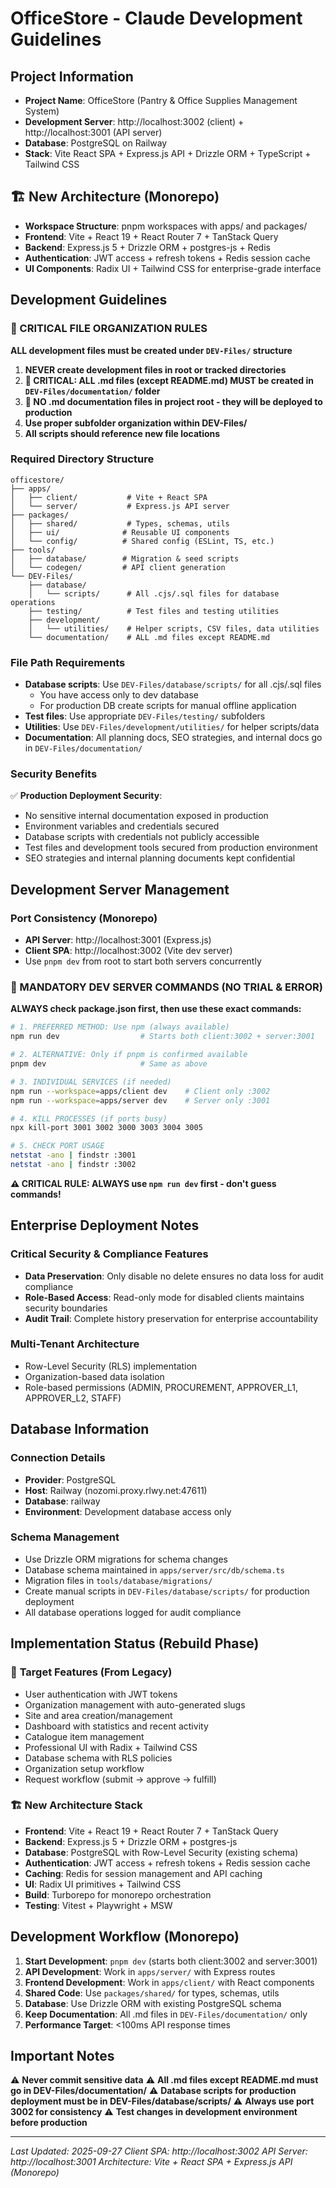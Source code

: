 # OfficeStore - Claude Development Guidelines

## Project Information
- **Project Name**: OfficeStore (Pantry & Office Supplies Management System)
- **Development Server**: http://localhost:3002 (client) + http://localhost:3001 (API server)
- **Database**: PostgreSQL on Railway
- **Stack**: Vite React SPA + Express.js API + Drizzle ORM + TypeScript + Tailwind CSS

## 🏗️ **New Architecture (Monorepo)**
- **Workspace Structure**: pnpm workspaces with apps/ and packages/
- **Frontend**: Vite + React 19 + React Router 7 + TanStack Query
- **Backend**: Express.js 5 + Drizzle ORM + postgres-js + Redis
- **Authentication**: JWT access + refresh tokens + Redis session cache
- **UI Components**: Radix UI + Tailwind CSS for enterprise-grade interface

## Development Guidelines

### 🚨 CRITICAL FILE ORGANIZATION RULES

**ALL development files must be created under `DEV-Files/` structure**

1. **NEVER create development files in root or tracked directories**
2. **🚨 CRITICAL: ALL .md files (except README.md) MUST be created in `DEV-Files/documentation/` folder**
3. **🚨 NO .md documentation files in project root - they will be deployed to production**
4. **Use proper subfolder organization within DEV-Files/**
5. **All scripts should reference new file locations**

### Required Directory Structure

```
officestore/
├── apps/
│   ├── client/           # Vite + React SPA
│   └── server/           # Express.js API server
├── packages/
│   ├── shared/           # Types, schemas, utils
│   ├── ui/              # Reusable UI components
│   └── config/          # Shared config (ESLint, TS, etc.)
├── tools/
│   ├── database/        # Migration & seed scripts
│   └── codegen/         # API client generation
└── DEV-Files/
    ├── database/
    │   └── scripts/      # All .cjs/.sql files for database operations
    ├── testing/          # Test files and testing utilities
    ├── development/
    │   └── utilities/    # Helper scripts, CSV files, data utilities
    └── documentation/    # ALL .md files except README.md
```

### File Path Requirements

- **Database scripts**: Use `DEV-Files/database/scripts/` for all .cjs/.sql files
  - You have access only to dev database
  - For production DB create scripts for manual offline application
- **Test files**: Use appropriate `DEV-Files/testing/` subfolders
- **Utilities**: Use `DEV-Files/development/utilities/` for helper scripts/data
- **Documentation**: All planning docs, SEO strategies, and internal docs go in `DEV-Files/documentation/`

### Security Benefits

✅ **Production Deployment Security**:
- No sensitive internal documentation exposed in production
- Environment variables and credentials secured
- Database scripts with credentials not publicly accessible
- Test files and development tools secured from production environment
- SEO strategies and internal planning documents kept confidential

## Development Server Management

### Port Consistency (Monorepo)
- **API Server**: http://localhost:3001 (Express.js)
- **Client SPA**: http://localhost:3002 (Vite dev server)
- Use `pnpm dev` from root to start both servers concurrently

### 🚨 MANDATORY DEV SERVER COMMANDS (NO TRIAL & ERROR)

**ALWAYS check package.json first, then use these exact commands:**

```bash
# 1. PREFERRED METHOD: Use npm (always available)
npm run dev                  # Starts both client:3002 + server:3001

# 2. ALTERNATIVE: Only if pnpm is confirmed available
pnpm dev                     # Same as above

# 3. INDIVIDUAL SERVICES (if needed)
npm run --workspace=apps/client dev    # Client only :3002
npm run --workspace=apps/server dev    # Server only :3001

# 4. KILL PROCESSES (if ports busy)
npx kill-port 3001 3002 3000 3003 3004 3005

# 5. CHECK PORT USAGE
netstat -ano | findstr :3001
netstat -ano | findstr :3002
```

**⚠️ CRITICAL RULE: ALWAYS use `npm run dev` first - don't guess commands!**

## Enterprise Deployment Notes

### Critical Security & Compliance Features
- **Data Preservation**: Only disable no delete ensures no data loss for audit compliance
- **Role-Based Access**: Read-only mode for disabled clients maintains security boundaries
- **Audit Trail**: Complete history preservation for enterprise accountability

### Multi-Tenant Architecture
- Row-Level Security (RLS) implementation
- Organization-based data isolation
- Role-based permissions (ADMIN, PROCUREMENT, APPROVER_L1, APPROVER_L2, STAFF)

## Database Information

### Connection Details
- **Provider**: PostgreSQL
- **Host**: Railway (nozomi.proxy.rlwy.net:47611)
- **Database**: railway
- **Environment**: Development database access only

### Schema Management
- Use Drizzle ORM migrations for schema changes
- Database schema maintained in `apps/server/src/db/schema.ts`
- Migration files in `tools/database/migrations/`
- Create manual scripts in `DEV-Files/database/scripts/` for production deployment
- All database operations logged for audit compliance

## Implementation Status (Rebuild Phase)

### 🎯 **Target Features (From Legacy)**
- User authentication with JWT tokens
- Organization management with auto-generated slugs
- Site and area creation/management
- Dashboard with statistics and recent activity
- Catalogue item management
- Professional UI with Radix + Tailwind CSS
- Database schema with RLS policies
- Organization setup workflow
- Request workflow (submit → approve → fulfill)

### 🏗️ **New Architecture Stack**
- **Frontend**: Vite + React 19 + React Router 7 + TanStack Query
- **Backend**: Express.js 5 + Drizzle ORM + postgres-js
- **Database**: PostgreSQL with Row-Level Security (existing schema)
- **Authentication**: JWT access + refresh tokens + Redis session cache
- **Caching**: Redis for session management and API caching
- **UI**: Radix UI primitives + Tailwind CSS
- **Build**: Turborepo for monorepo orchestration
- **Testing**: Vitest + Playwright + MSW

## Development Workflow (Monorepo)

1. **Start Development**: `pnpm dev` (starts both client:3002 and server:3001)
2. **API Development**: Work in `apps/server/` with Express routes
3. **Frontend Development**: Work in `apps/client/` with React components
4. **Shared Code**: Use `packages/shared/` for types, schemas, utils
5. **Database**: Use Drizzle ORM with existing PostgreSQL schema
6. **Keep Documentation**: All .md files in `DEV-Files/documentation/` only
7. **Performance Target**: <100ms API response times

## Important Notes

⚠️ **Never commit sensitive data**
⚠️ **All .md files except README.md must go in DEV-Files/documentation/**
⚠️ **Database scripts for production deployment must be in DEV-Files/database/scripts/**
⚠️ **Always use port 3002 for consistency**
⚠️ **Test changes in development environment before production**

---
*Last Updated: 2025-09-27*
*Client SPA: http://localhost:3002*
*API Server: http://localhost:3001*
*Architecture: Vite + React SPA + Express.js API (Monorepo)*